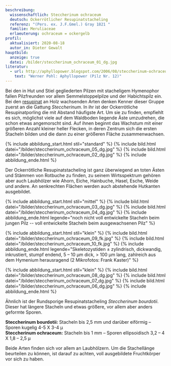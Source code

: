 ```yaml
---
beschreibung:
  wissenschaftlich: Steccherinum ochraceum
  deutsch: Ockerrötlicher Resupinatstacheling
  referenz: "(Pers. ex. J.F.Gmel.) Gray 1821 "
  familie: Meruliaceae
  erlaeuterung: ochraceum = ockergelb
profil:
  aktualisiert: 2020-08-18
  autor_in: Dieter Gewalt
hauptbild:
  anzeige: true
  datei: /bilder/steccherinum_ochraceum_01_dg.jpg
literatur:
  - url: http://aphyllopower.blogspot.com/2006/08/steccherinum-ochraceum-ockerrtlicher.html
    text: "Werner Pohl: Aphyllopower (Pilz Nr. 12)"
---
```

Bei den in Hut und Stiel gegliederten Pilzen mit stacheligem Hymenophor fallen Pilzfreunden vor allem Semmelstoppelpilze und der Habichtspilz ein. Bei den [resupinat](resupinat "Glossar") an Holz wachsenden Arten denken Kenner dieser Gruppe zuerst an die Gattung *Steccherinum*. In ihr ist der Ockerrötliche Resupinatporling die mit Abstand häufigste Art. Um sie zu finden, empfiehlt es sich, möglichst viele auf dem Waldboden liegende Äste umzudrehen, die schon etwas angemorscht sind. Auf ihnen beginnt das Wachstum mit einer größeren Anzahl kleiner heller Flecken, in deren Zentrum sich die ersten Stacheln bilden und die dann zu einer größeren Fläche zusammenwachsen.

{% include abbildung_start.html stil="standard" %}
{% include bild.html datei="/bilder/steccherinum_ochraceum_05_dg.jpg" %}
{% include bild.html datei="/bilder/steccherinum_ochraceum_02_dg.jpg" %}
{% include abbildung_ende.html %}

Der Ockerrötliche Resupinatstacheling ist ganz überwiegend an toten Ästen und Stämmen von Rotbuche zu finden, zu seinem Wirtsspektrum gehören aber auch Laubhölzer wie Ahorn, Eiche, Hainbuche, Hasel, Esche, Weide und andere. An senkrechten Flächen werden auch abstehende Hutkanten ausgebildet.

{% include abbildung_start.html stil="mittel" %}
{% include bild.html datei="/bilder/steccherinum_ochraceum_03_dg.jpg" %}
{% include bild.html datei="/bilder/steccherinum_ochraceum_04_dg.jpg" %}
{% include abbildung_ende.html legende="noch nicht voll entwickelte Stacheln beim jungen Pilz -- voll entwickelte Stacheln beim ausgewachsenen Pilz" %}

{% include abbildung_start.html stil="klein" %}
{% include bild.html datei="/bilder/steccherinum_ochraceum_09_fk.jpg" %}
{% include bild.html datei="/bilder/steccherinum_ochraceum_10_fk.jpg" %}
{% include abbildung_ende.html legende="Skeletozystiden ± zylindrisch, dickwandig, inkrustiert, stumpf endend, 5 – 10 µm dick, > 100 µm lang, zahlreich aus dem Hymenium herausragend (2 Mikrofotos: Frank Kaster)" %}

{% include abbildung_start.html stil="klein" %}
{% include bild.html datei="/bilder/steccherinum_ochraceum_08_dg.jpg" %}
{% include bild.html datei="/bilder/steccherinum_ochraceum_07_dg.jpg" %}
{% include bild.html datei="/bilder/steccherinum_ochraceum_06_dg.jpg" %}
{% include abbildung_ende.html %}

Ähnlich ist der Rundsporige Resupinatstacheling *Steccherinum bourdotii*. Dieser hat längere Stacheln und etwas größere, vor allem aber anders geformte Sporen.

**Steccherinum bourdotii:** Stacheln bis 2,5 mm und darüber eiförmig – Sporen kugelig 4-5 X 3-4 µ\
**Steccherinum ochraceum:** Stacheln bis 1 mm – Sporen ellipsoidisch 3,2 – 4 X 1,8 – 2,5 µ

Beide Arten finden sich vor allem an Laubhölzern. Um die Stachellänge beurteilen zu können, ist darauf zu achten, voll ausgebildete Fruchtkörper vor sich zu haben.